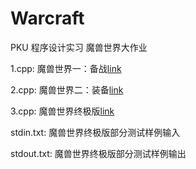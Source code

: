 # Warcraft
PKU 程序设计实习 魔兽世界大作业

1.cpp: 魔兽世界一：备战[link](http://cxsjsxmooc.openjudge.cn/test/B/)

2.cpp: 魔兽世界二：装备[link](http://cxsjsxmooc.openjudge.cn/test/E/)

3.cpp: 魔兽世界终极版[link](http://cxsjsxmooc.openjudge.cn/test/R/)

stdin.txt: 魔兽世界终极版部分测试样例输入

stdout.txt: 魔兽世界终极版部分测试样例输出

